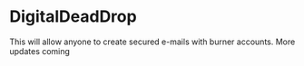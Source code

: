 # DigitalDeadDrop
This will allow anyone to create secured e-mails with burner accounts. More updates coming

